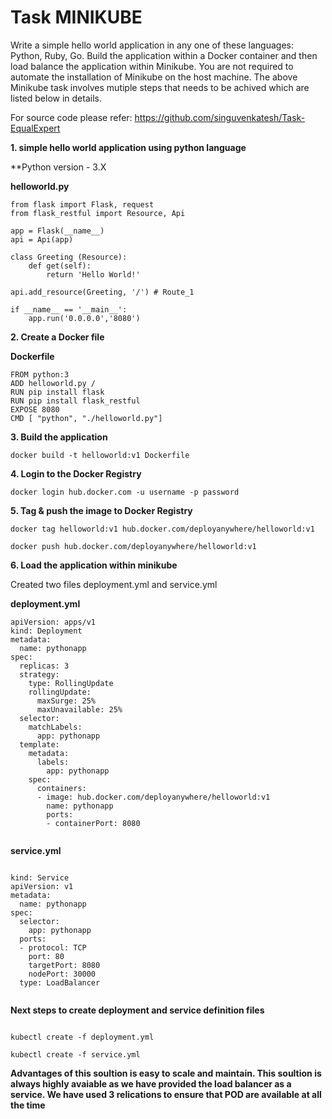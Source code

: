 # Task MINIKUBE

Write a simple hello world application in any one of these languages: Python, Ruby, Go. Build the application within a Docker container and then load balance the application within Minikube. You are not required to automate the installation of Minikube on the host machine.
The above Minikube task involves mutiple steps that needs to be achived which are listed below in details. 

For source code please refer: https://github.com/singuvenkatesh/Task-EqualExpert

**1. simple hello world application using python language**

**Python version - 3.X

**helloworld.py**
```
from flask import Flask, request
from flask_restful import Resource, Api

app = Flask(__name__)
api = Api(app)

class Greeting (Resource):
    def get(self):
        return 'Hello World!'

api.add_resource(Greeting, '/') # Route_1

if __name__ == '__main__':
    app.run('0.0.0.0','8080')

```
**2. Create a Docker file**

**Dockerfile**

```
FROM python:3
ADD helloworld.py /
RUN pip install flask
RUN pip install flask_restful
EXPOSE 8080
CMD [ "python", "./helloworld.py"]

```

**3. Build the application**
```
docker build -t helloworld:v1 Dockerfile

```

**4. Login to the Docker Registry**
```
docker login hub.docker.com -u username -p password

```

**5. Tag & push the image to Docker Registry**

```
docker tag helloworld:v1 hub.docker.com/deployanywhere/helloworld:v1

docker push hub.docker.com/deployanywhere/helloworld:v1

```

**6. Load the application within minikube**

Created two files deployment.yml and service.yml

**deployment.yml**

```
apiVersion: apps/v1
kind: Deployment
metadata:
  name: pythonapp
spec:
  replicas: 3
  strategy:
    type: RollingUpdate
    rollingUpdate:
      maxSurge: 25%
      maxUnavailable: 25%
  selector:
    matchLabels:
      app: pythonapp
  template:
    metadata:
      labels:
        app: pythonapp
    spec:
      containers:
      - image: hub.docker.com/deployanywhere/helloworld:v1
        name: pythonapp
        ports:
        - containerPort: 8080
	
```
		
**service.yml**

```

kind: Service
apiVersion: v1
metadata:
  name: pythonapp
spec:
  selector:
    app: pythonapp
  ports:
  - protocol: TCP
    port: 80
    targetPort: 8080
    nodePort: 30000
  type: LoadBalancer
  
  ```

**Next steps to create deployment and service definition files**
```

kubectl create -f deployment.yml

kubectl create -f service.yml

```
**Advantages of this soultion is easy to scale and maintain. This soultion is always highly avaiable as we have provided the load balancer as a service. We have used 3 relications to ensure that POD  are available at all the time**
